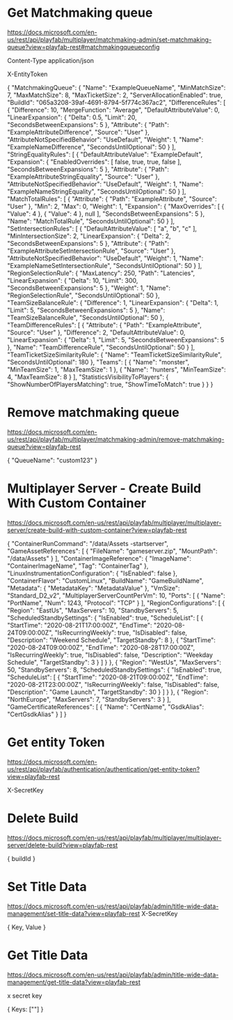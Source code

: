 # Get Matchmaking queue

https://docs.microsoft.com/en-us/rest/api/playfab/multiplayer/matchmaking-admin/set-matchmaking-queue?view=playfab-rest#matchmakingqueueconfig

Content-Type  application/json

X-EntityToken

{
  "MatchmakingQueue": {
    "Name": "ExampleQueueName",
    "MinMatchSize": 7,
    "MaxMatchSize": 8,
    "MaxTicketSize": 2,
    "ServerAllocationEnabled": true,
    "BuildId": "065a3208-39af-4691-8794-5f774c367ac2",
    "DifferenceRules": [
      {
        "Difference": 10,
        "MergeFunction": "Average",
        "DefaultAttributeValue": 0,
        "LinearExpansion": {
          "Delta": 0.5,
          "Limit": 20,
          "SecondsBetweenExpansions": 5
        },
        "Attribute": {
          "Path": "ExampleAttributeDifference",
          "Source": "User"
        },
        "AttributeNotSpecifiedBehavior": "UseDefault",
        "Weight": 1,
        "Name": "ExampleNameDifference",
        "SecondsUntilOptional": 50
      }
    ],
    "StringEqualityRules": [
      {
        "DefaultAttributeValue": "ExampleDefault",
        "Expansion": {
          "EnabledOverrides": [
            false,
            true,
            true,
            false
          ],
          "SecondsBetweenExpansions": 5
        },
        "Attribute": {
          "Path": "ExampleAttributeStringEquality",
          "Source": "User"
        },
        "AttributeNotSpecifiedBehavior": "UseDefault",
        "Weight": 1,
        "Name": "ExampleNameStringEquality",
        "SecondsUntilOptional": 50
      }
    ],
    "MatchTotalRules": [
      {
        "Attribute": {
          "Path": "ExampleAttribute",
          "Source": "User"
        },
        "Min": 2,
        "Max": 0,
        "Weight": 1,
        "Expansion": {
          "MaxOverrides": [
            {
              "Value": 4
            },
            {
              "Value": 4
            },
            null
          ],
          "SecondsBetweenExpansions": 5
        },
        "Name": "MatchTotalRule",
        "SecondsUntilOptional": 50
      }
    ],
    "SetIntersectionRules": [
      {
        "DefaultAttributeValue": [
          "a",
          "b",
          "c"
        ],
        "MinIntersectionSize": 2,
        "LinearExpansion": {
          "Delta": 2,
          "SecondsBetweenExpansions": 5
        },
        "Attribute": {
          "Path": "ExampleAttributeSetIntersectionRule",
          "Source": "User"
        },
        "AttributeNotSpecifiedBehavior": "UseDefault",
        "Weight": 1,
        "Name": "ExampleNameSetIntersectionRule",
        "SecondsUntilOptional": 50
      }
    ],
    "RegionSelectionRule": {
      "MaxLatency": 250,
      "Path": "Latencies",
      "LinearExpansion": {
        "Delta": 10,
        "Limit": 300,
        "SecondsBetweenExpansions": 5
      },
      "Weight": 1,
      "Name": "RegionSelectionRule",
      "SecondsUntilOptional": 50
    },
    "TeamSizeBalanceRule": {
      "Difference": 1,
      "LinearExpansion": {
        "Delta": 1,
        "Limit": 5,
        "SecondsBetweenExpansions": 5
      },
      "Name": "TeamSizeBalanceRule",
      "SecondsUntilOptional": 50
    },
    "TeamDifferenceRules": [
      {
        "Attribute": {
          "Path": "ExampleAttribute",
          "Source": "User"
        },
        "Difference": 2,
        "DefaultAttributeValue": 0,
        "LinearExpansion": {
          "Delta": 1,
          "Limit": 5,
          "SecondsBetweenExpansions": 5
        },
        "Name": "TeamDifferenceRule",
        "SecondsUntilOptional": 50
      }
    ],
    "TeamTicketSizeSimilarityRule": {
      "Name": "TeamTicketSizeSimilarityRule",
      "SecondsUntilOptional": 180
    },
    "Teams": [
      {
        "Name": "monster",
        "MinTeamSize": 1,
        "MaxTeamSize": 1
      },
      {
        "Name": "hunters",
        "MinTeamSize": 4,
        "MaxTeamSize": 8
      }
    ],
    "StatisticsVisibilityToPlayers": {
      "ShowNumberOfPlayersMatching": true,
      "ShowTimeToMatch": true
    }
  }
}

# Remove matchmaking queue

https://docs.microsoft.com/en-us/rest/api/playfab/multiplayer/matchmaking-admin/remove-matchmaking-queue?view=playfab-rest

{
  "QueueName": "custom123"
}

# Multiplayer Server - Create Build With Custom Container

https://docs.microsoft.com/en-us/rest/api/playfab/multiplayer/multiplayer-server/create-build-with-custom-container?view=playfab-rest

{
  "ContainerRunCommand": "/data/Assets -startserver",
  "GameAssetReferences": [
    {
      "FileName": "gameserver.zip",
      "MountPath": "/data/Assets"
    }
  ],
  "ContainerImageReference": {
    "ImageName": "ContainerImageName",
    "Tag": "ContainerTag"
  },
  "LinuxInstrumentationConfiguration": {
    "IsEnabled": false
  },
  "ContainerFlavor": "CustomLinux",
  "BuildName": "GameBuildName",
  "Metadata": {
    "MetadataKey": "MetadataValue"
  },
  "VmSize": "Standard_D2_v2",
  "MultiplayerServerCountPerVm": 10,
  "Ports": [
    {
      "Name": "PortName",
      "Num": 1243,
      "Protocol": "TCP"
    }
  ],
  "RegionConfigurations": [
    {
      "Region": "EastUs",
      "MaxServers": 10,
      "StandbyServers": 5,
      "ScheduledStandbySettings": {
        "IsEnabled": true,
        "ScheduleList": [
          {
            "StartTime": "2020-08-21T17:00:00Z",
            "EndTime": "2020-08-24T09:00:00Z",
            "IsRecurringWeekly": true,
            "IsDisabled": false,
            "Description": "Weekend Schedule",
            "TargetStandby": 8
          },
          {
            "StartTime": "2020-08-24T09:00:00Z",
            "EndTime": "2020-08-28T17:00:00Z",
            "IsRecurringWeekly": true,
            "IsDisabled": false,
            "Description": "Weekday Schedule",
            "TargetStandby": 3
          }
        ]
      }
    },
    {
      "Region": "WestUs",
      "MaxServers": 50,
      "StandbyServers": 8,
      "ScheduledStandbySettings": {
        "IsEnabled": true,
        "ScheduleList": [
          {
            "StartTime": "2020-08-21T09:00:00Z",
            "EndTime": "2020-08-21T23:00:00Z",
            "IsRecurringWeekly": false,
            "IsDisabled": false,
            "Description": "Game Launch",
            "TargetStandby": 30
          }
        ]
      }
    },
    {
      "Region": "NorthEurope",
      "MaxServers": 7,
      "StandbyServers": 3
    }
  ],
  "GameCertificateReferences": [
    {
      "Name": "CertName",
      "GsdkAlias": "CertGsdkAlias"
    }
  ]
}

# Get entity Token

https://docs.microsoft.com/en-us/rest/api/playfab/authentication/authentication/get-entity-token?view=playfab-rest

X-SecretKey

# Delete Build

https://docs.microsoft.com/en-us/rest/api/playfab/multiplayer/multiplayer-server/delete-build?view=playfab-rest

{
    buildId
}

# Set Title Data
https://docs.microsoft.com/en-us/rest/api/playfab/admin/title-wide-data-management/set-title-data?view=playfab-rest
X-SecretKey

{
    Key,
    Value
}

# Get Title Data

https://docs.microsoft.com/en-us/rest/api/playfab/admin/title-wide-data-management/get-title-data?view=playfab-rest

x secret key

{
    Keys: [""]
}